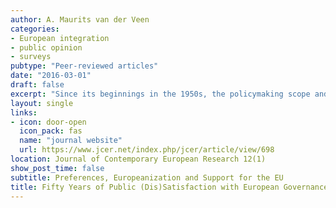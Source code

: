 ```yaml
---
author: A. Maurits van der Veen
categories:
- European integration
- public opinion
- surveys
pubtype: "Peer-reviewed articles"
date: "2016-03-01"
draft: false
excerpt: "Since its beginnings in the 1950s, the policymaking scope and authority of the European Union have dramatically expanded across a wide range of issue areas. Yet much remains unknown about the interaction between public preferences for EU-level governance, changes in such governance and overall support for European integration. This article analyses surveys ranging from 1962 to 2010 to show that while support for integration in different policy areas has fluctuated over time, it has been surprisingly stable overall; moreover, the relative preference ordering across issue areas has been even more consistent. In addition, this consistency is not affected by changes in Europeanization, nor do such changes appear to be driven by the relative strength of preferences. Finally, issue-specific support for EU-level governance has an impact on overall EU support that becomes stronger as Europeanization in that issue area increases, an effect that increases further with greater political knowledge. These findings call into question understandings of rising Euroscepticism as a reaction to Europeanization taking place primarily in areas where publics oppose it. In addition, they indicate that public awareness of European integration is far greater than political knowledge tests appear to indicate."
layout: single
links:
- icon: door-open
  icon_pack: fas
  name: "journal website"
  url: https://www.jcer.net/index.php/jcer/article/view/698
location: Journal of Contemporary European Research 12(1)
show_post_time: false
subtitle: Preferences, Europeanization and Support for the EU
title: Fifty Years of Public (Dis)Satisfaction with European Governance
---
```


